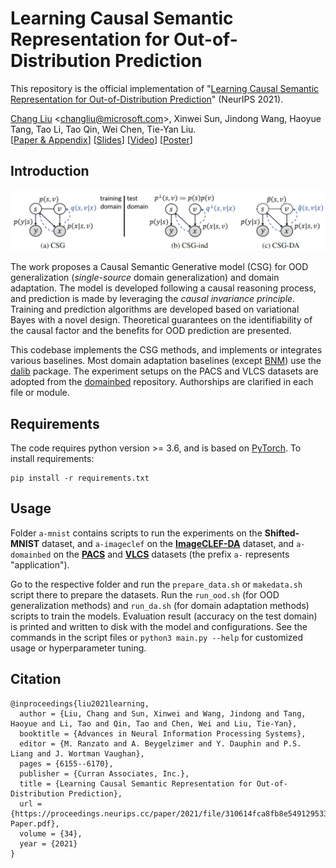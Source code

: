 # Learning Causal Semantic Representation for Out-of-Distribution Prediction

This repository is the official implementation of "[Learning Causal Semantic Representation for Out-of-Distribution Prediction](https://arxiv.org/abs/2011.01681)" (NeurIPS 2021).

[Chang Liu][changliu] \<<changliu@microsoft.com>\>,
Xinwei Sun, Jindong Wang, Haoyue Tang, Tao Li, Tao Qin, Wei Chen, Tie-Yan Liu.\
\[[Paper & Appendix](https://changliu00.github.io/causupv/causupv.pdf)\]
\[[Slides](https://changliu00.github.io/causupv/causupv-slides.pdf)\]
\[[Video](https://recorder-v3.slideslive.com/?share=52713&s=7a03cf16-4993-4e27-8502-7461239c487d)\]
\[[Poster](https://changliu00.github.io/causupv/causupv-poster.pdf)\]

## Introduction

![graphical summary](./csg-intro.png)

The work proposes a Causal Semantic Generative model (CSG) for OOD generalization (_single-source_ domain generalization) and domain adaptation.
The model is developed following a causal reasoning process, and prediction is made by leveraging the _causal invariance principle_.
Training and prediction algorithms are developed based on variational Bayes with a novel design.
Theoretical guarantees on the identifiability of the causal factor and the benefits for OOD prediction are presented.

This codebase implements the CSG methods, and implements or integrates various baselines.
Most domain adaptation baselines (except [BNM](https://github.com/cuishuhao/BNM)) use the [dalib](https://github.com/thuml/Transfer-Learning-Library) package.
The experiment setups on the PACS and VLCS datasets are adopted from the [domainbed](https://github.com/facebookresearch/DomainBed) repository.
Authorships are clarified in each file or module.

## Requirements

The code requires python version >= 3.6, and is based on [PyTorch](https://github.com/pytorch/pytorch). To install requirements:

```setup
pip install -r requirements.txt
```

## Usage

Folder `a-mnist` contains scripts to run the experiments on the **Shifted-MNIST** dataset,
and `a-imageclef` on the [**ImageCLEF-DA**](http://imageclef.org/2014/adaptation) dataset,
and `a-domainbed` on the [**PACS**](https://openaccess.thecvf.com/content_ICCV_2017/papers/Li_Deeper_Broader_and_ICCV_2017_paper.pdf) and [**VLCS**](https://openaccess.thecvf.com/content_iccv_2013/papers/Fang_Unbiased_Metric_Learning_2013_ICCV_paper.pdf) datasets
(the prefix `a-` represents "application").

Go to the respective folder and run the `prepare_data.sh` or `makedata.sh` script there to prepare the datasets.
Run the `run_ood.sh` (for OOD generalization methods) and `run_da.sh` (for domain adaptation methods) scripts to train the models.
Evaluation result (accuracy on the test domain) is printed and written to disk with the model and configurations.
See the commands in the script files or `python3 main.py --help` for customized usage or hyperparameter tuning.

## Citation
```
@inproceedings{liu2021learning,
  author = {Liu, Chang and Sun, Xinwei and Wang, Jindong and Tang, Haoyue and Li, Tao and Qin, Tao and Chen, Wei and Liu, Tie-Yan},
  booktitle = {Advances in Neural Information Processing Systems},
  editor = {M. Ranzato and A. Beygelzimer and Y. Dauphin and P.S. Liang and J. Wortman Vaughan},
  pages = {6155--6170},
  publisher = {Curran Associates, Inc.},
  title = {Learning Causal Semantic Representation for Out-of-Distribution Prediction},
  url = {https://proceedings.neurips.cc/paper/2021/file/310614fca8fb8e5491295336298c340f-Paper.pdf},
  volume = {34},
  year = {2021}
}
```

[changliu]: https://changliu00.github.io/

